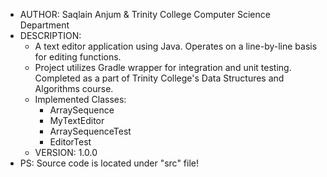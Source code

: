 - AUTHOR: Saqlain Anjum & Trinity College Computer Science Department
- DESCRIPTION:
  - A text editor application using Java. Operates on a line-by-line basis for editing functions.
  - Project utilizes Gradle wrapper for integration and unit testing. Completed as a part of Trinity College's Data Structures and Algorithms course.
  - Implemented Classes:
    - ArraySequence
    - MyTextEditor
    - ArraySequenceTest
    - EditorTest
  - VERSION: 1.0.0
- PS: Source code is located under "src" file!
